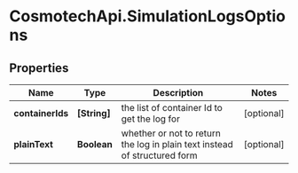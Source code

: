 # CosmotechApi.SimulationLogsOptions

## Properties

Name | Type | Description | Notes
------------ | ------------- | ------------- | -------------
**containerIds** | **[String]** | the list of container Id to get the log for | [optional] 
**plainText** | **Boolean** | whether or not to return the log in plain text instead of structured form | [optional] 


